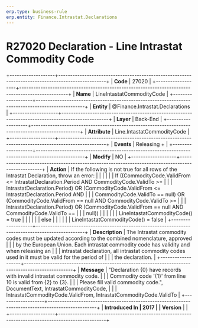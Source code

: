 ```yaml
---
erp.type: business-rule
erp.entity: Finance.Intrastat.Declarations
---
```


# R27020 Declaration - Line Intrastat Commodity Code
+-------------------+--------------------------------------------------------------------------------------------------+
| **Code**          | 27020                                                                                            |
+-------------------+--------------------------------------------------------------------------------------------------+
| **Name**          | LineIntastatCommodityCode                                                                        |
+-------------------+--------------------------------------------------------------------------------------------------+
| **Entity**        | @Finance.Intrastat.Declarations                                                                                      |
+-------------------+--------------------------------------------------------------------------------------------------+
| **Layer**         | Back-End                                                                                         |
+-------------------+--------------------------------------------------------------------------------------------------+
| **Attribute**     | Line.IntastatCommodityCode                                                                       |
+-------------------+--------------------------------------------------------------------------------------------------+
| **Events**        | Releasing +                                                                                      |
+-------------------+--------------------------------------------------------------------------------------------------+
| **Modify**        | NO                                                                                               |
+-------------------+--------------------------------------------------------------------------------------------------+
| **Action**        | If the following is not true for all rows of the Intrastat Declaration, throw an error:          |
|                   |                                                                                                  |
|                   | If ((CommodityCode.ValidFrom \<= IntrastatDeclaration.Period AND CommodityCode.ValidTo \>=       |
|                   | IntrastatDeclaration.Period) OR (CommodityCode.ValidFrom \<= IntrastatDeclaration.Period AND     |
|                   | CommodityCode.ValidTo == null) OR (CommodityCode.ValidFrom == null AND CommodityCode.ValidTo \>= |
|                   | IntrastatDeclaration.Period) OR (CommodityCode.ValidFrom == null AND CommodityCode.ValidTo ==    |
|                   | null))                                                                                           |
|                   |                                                                                                  |
|                   | LineIntastatCommodityCode() = true                                                               |
|                   |                                                                                                  |
|                   | else                                                                                             |
|                   |                                                                                                  |
|                   | LineIntastatCommodityCode() = false                                                              |
+-------------------+--------------------------------------------------------------------------------------------------+
| **Description**   | The Intrastat commodity codes must be updated according to the combined nomenclature, approved   |
|                   | by the European Union. Each intrastat commodity code has validity and when releasing an          |
|                   | intrastat declaration, all intrastat commodity codes used in it must be valid for the period of  |
|                   | the declaration.                                                                                 |
+-------------------+--------------------------------------------------------------------------------------------------+
| **Message**       | \"Declaration {0} have records with invalid intrastat commodity code.                            |
|                   | Commodity code \'{1}\' from line 10 is valid from {2} to {3}.                                    |
|                   | Please fill valid commodity code.\", DocumentText, IntrastatCommodityCode,                       |
|                   | IntrastatCommodityCode.ValidFrom, IntrastatCommodityCode.ValidTo                                 |
+-------------------+--------------------------------------------------------------------------------------------------+
| **Introduced In   | 2017                                                                                             |
| Version**         |                                                                                                  |
+-------------------+--------------------------------------------------------------------------------------------------+

  

  

  
